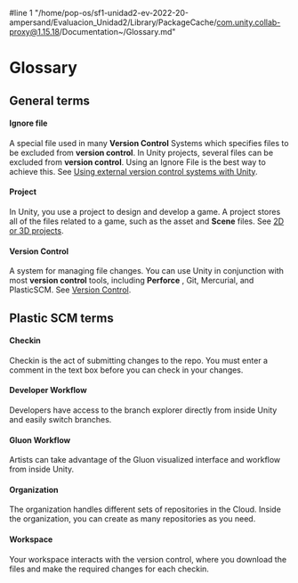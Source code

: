 #line 1 "/home/pop-os/sf1-unidad2-ev-2022-20-ampersand/Evaluacion_Unidad2/Library/PackageCache/com.unity.collab-proxy@1.15.18/Documentation~/Glossary.md"
# Glossary

## General terms

#### Ignore file

A special file used in many **Version Control** Systems which specifies files to be excluded from **version control**. In Unity projects, several files can be excluded from **version control**. Using an Ignore File is the best way to achieve this. See [Using external version control systems with Unity](https://docs.unity3d.com/Manual/ExternalVersionControlSystemSupport.html).

#### Project

In Unity, you use a project to design and develop a game. A project stores all of the files related to a game, such as the asset and **Scene** files. See [2D or 3D projects](https://docs.unity3d.com/Manual/2Dor3D.html).

#### Version Control

A system for managing file changes. You can use Unity in conjunction with most **version control** tools, including **Perforce** , Git, Mercurial, and PlasticSCM. See [Version Control](https://docs.unity3d.com/Manual/VersionControl.html).

## Plastic SCM terms

#### Checkin

Checkin is the act of submitting changes to the repo. You must enter a comment in the text box before you can check in your changes.

#### Developer Workflow

Developers have access to the branch explorer directly from inside Unity and easily switch branches.

#### Gluon Workflow

Artists can take advantage of the Gluon visualized interface and workflow from inside Unity.

#### Organization

The organization handles different sets of repositories in the Cloud. Inside the organization, you can create as many repositories as you need.

#### Workspace

Your workspace interacts with the version control, where you download the files and make the required changes for each checkin.
